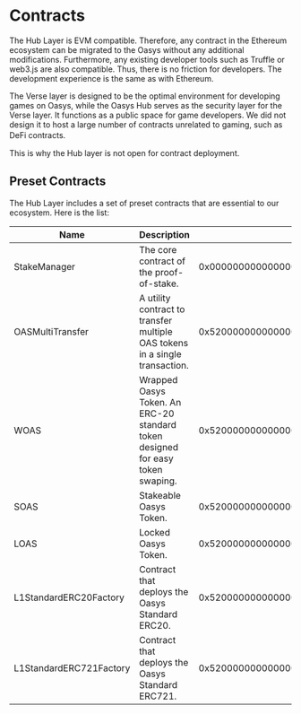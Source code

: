 ---
---

# Contracts
The Hub Layer is EVM compatible. Therefore, any contract in the Ethereum ecosystem can be migrated to the Oasys without any additional modifications. Furthermore, any existing developer tools such as Truffle or web3.js are also compatible. Thus, there is no friction for developers. The development experience is the same as with Ethereum.

The Verse layer is designed to be the optimal environment for developing games on Oasys, while the Oasys Hub serves as the security layer for the Verse layer. It functions as a public space for game developers. We did not design it to host a large number of contracts unrelated to gaming, such as DeFi contracts.　

This is why the Hub layer is not open for contract deployment.

## Preset Contracts
The Hub Layer includes a set of preset contracts that are essential to our ecosystem. Here is the list:

| Name | Description | Address | Referenced Code |
|----------------|-------------| ------------- | ------------- |
| StakeManager | The core contract of the proof-of-stake. | 0x0000000000000000000000000000000000001001 | [StakeManager.sol](https://github.com/oasysgames/oasys-genesis-contract/blob/main/contracts/StakeManager.sol) |
| OASMultiTransfer | A utility contract to transfer multiple OAS tokens in a single transaction. | 0x520000000000000000000000000000000000002c | [OASMultiTransfer.sol](https://github.com/oasysgames/oasys-genesis-contract/blob/main/contracts/util/OASMultiTransfer.sol) |
| WOAS | Wrapped Oasys Token. An ERC-20 standard token designed for easy token swaping. | 0x5200000000000000000000000000000000000001 | [WOAS.sol](https://github.com/oasysgames/oasys-genesis-contract/blob/main/contracts/token/WOAS.sol) |
| SOAS | Stakeable Oasys Token. | 0x5200000000000000000000000000000000000002 | [SOAS.sol](https://github.com/oasysgames/oasys-genesis-contract/blob/main/contracts/token/SOAS.sol) |
| LOAS | Locked Oasys Token. | 0x5200000000000000000000000000000000000023 | [LOAS.sol](https://github.com/oasysgames/oasys-genesis-contract/blob/main/contracts/token/LOAS.sol) |
| L1StandardERC20Factory | Contract that deploys the Oasys Standard ERC20. | 0x5200000000000000000000000000000000000004 | [L1StandardERC20Factory.sol](https://github.com/oasysgames/oasys-optimism/blob/v0.1.5/packages/contracts/contracts/oasys/L1/token/L1StandardERC20Factory.sol) |
| L1StandardERC721Factory | Contract that deploys the Oasys Standard ERC721. | 0x5200000000000000000000000000000000000005 | [L1StandardERC721Factory.sol](https://github.com/oasysgames/oasys-optimism/blob/v0.1.5/packages/contracts/contracts/oasys/L1/token/L1StandardERC721Factory.sol) |
